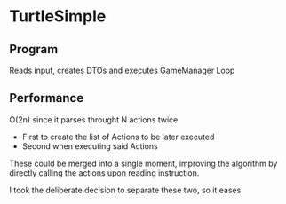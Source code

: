 # TurtleSimple

## Program
Reads input, creates DTOs and executes GameManager Loop

## Performance
O(2n) since it parses throught N actions twice
- First to create the list of Actions to be later executed
- Second when executing said Actions

These could be merged into a single moment, improving the algorithm by
directly calling the actions upon reading instruction.

I took the deliberate decision to separate these two, so it eases